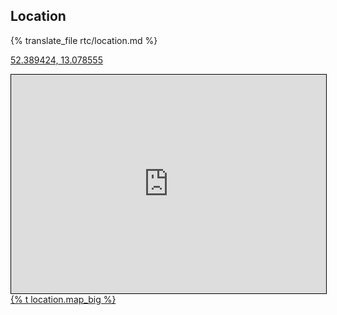## Location 
{% translate_file rtc/location.md %}
<!-- Geo link for opening map with a smartphone, see https://stackoverflow.com/a/10632079 -->
<a href="geo:52.389424,13.078555" target="_blank">52.389424, 13.078555</a>

<!-- from openstreetmap.org -> export -> HTML -> include marker -->
<iframe width="100%" height="350" frameborder="0" scrolling="no"
        marginheight="0" marginwidth="0"
        src="https://www.openstreetmap.org/export/embed.html?bbox=13.07753920555115%2C52.38891775630483%2C13.079620599746706%2C52.389922830851866&amp;layer=mapnik&amp;marker=52.38942029643904%2C13.078579902648926" style="border: 1px solid black"></iframe><a href="https://www.openstreetmap.org/?mlat=52.38942&amp;mlon=13.07858#map=19/52.38942/13.07858">{% t location.map_big %}</a>

<!-- Die machBar verfügt über diese Bereiche:

    Seminarraum für Treffen
    Holzwerkstatt (Holzbearbeitungsmaschinen und Handwerkzeuge)
    Rapid Prototyping (Lasercutter, CNC-Fräse, 3D Drucker und 3D Scanner)
    Elektronik Labor (Lötstationen, PCB-Fräse, Oszilloskop, ..)
    Die bioPunk.kitchen, ein Biolabor gleich nebenan

Alles kann frei nach Absprache genutzt werden. Der Hackerspace zahlt Miete und andere Kosten aus freiwilligen Beiträgen und wird durch Leute, die geförderte Projekte in ihm machen, finanziert. Dein Beitrag ist willkommen, sei es Hilfe, Geld, Ordnung oder was du sonst so siehst, das den Hackerspace bereichert. -->